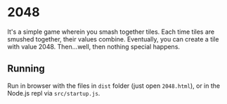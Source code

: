 # 2048

It's a simple game wherein you smash together tiles. Each time tiles are smushed together, their values combine. Eventually, you can create a tile with value 2048. Then...well, then nothing special happens.

## Running

Run in browser with the files in `dist` folder (just open `2048.html`), or in the Node.js repl via `src/startup.js`.